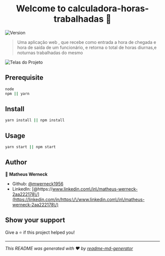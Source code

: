 <h1 align="center">Welcome to calculadora-horas-trabalhadas 👋</h1>
<p>
  <img alt="Version" src="https://img.shields.io/badge/version-0.1.0-blue.svg?cacheSeconds=2592000" />
</p>

> Uma aplicação web , que recebe como entrada a hora de chegada e hora de saída de um funcionário, e retorna o total de horas diurnas,e noturnas trabalhadas do mesmo

![Telas do Projeto](https://i.imgur.com/ATk2Lza.png)

## Prerequisite
```sh
node
npm || yarn
```

## Install

```sh
yarn install || npm install
```

## Usage

```sh
yarn start || npm start
```


## Author

👤 **Matheus Werneck**

* Github: [@mwerneck1956](https://github.com/mwerneck1956)
* LinkedIn: [@https:\/\/www.linkedin.com\/in\/matheus-werneck-2aa222178\/](https://linkedin.com/in/https:\/\/www.linkedin.com\/in\/matheus-werneck-2aa222178\/)

## Show your support

Give a ⭐️ if this project helped you!

***
_This README was generated with ❤️ by [readme-md-generator](https://github.com/kefranabg/readme-md-generator)_
